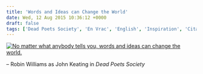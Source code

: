 ```yaml
---
title: 'Words and Ideas can Change the World'
date: Wed, 12 Aug 2015 10:36:12 +0000
draft: false
tags: ['Dead Poets Society', 'En Vrac', 'English', 'Inspiration', 'Citation', 'Robin Williams']
---
```


[![No matter what anybody tells you, words and ideas can change the world.](https://madd0.files.wordpress.com/2015/08/54d4158d45be0_-_giphy.gif)](https://madd0.files.wordpress.com/2015/08/54d4158d45be0_-_giphy.gif)

– Robin Williams as John Keating in _Dead Poets Society_